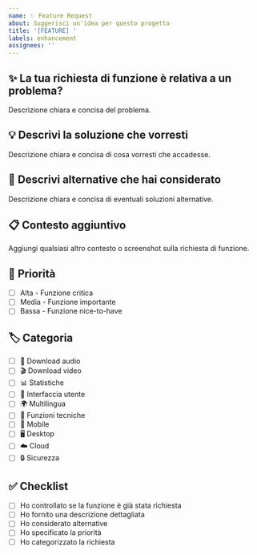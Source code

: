 ```yaml
---
name: ✨ Feature Request
about: Suggerisci un'idea per questo progetto
title: '[FEATURE] '
labels: enhancement
assignees: ''
---
```


## ✨ La tua richiesta di funzione è relativa a un problema?
Descrizione chiara e concisa del problema.

## 💡 Descrivi la soluzione che vorresti
Descrizione chiara e concisa di cosa vorresti che accadesse.

## 🔄 Descrivi alternative che hai considerato
Descrizione chiara e concisa di eventuali soluzioni alternative.

## 📋 Contesto aggiuntivo
Aggiungi qualsiasi altro contesto o screenshot sulla richiesta di funzione.

## 🎯 Priorità
- [ ] Alta - Funzione critica
- [ ] Media - Funzione importante
- [ ] Bassa - Funzione nice-to-have

## 🏷️ Categoria
- [ ] 🎵 Download audio
- [ ] 🎬 Download video
- [ ] 📊 Statistiche
- [ ] 🎨 Interfaccia utente
- [ ] 🌍 Multilingua
- [ ] 🔧 Funzioni tecniche
- [ ] 📱 Mobile
- [ ] 🖥️ Desktop
- [ ] ☁️ Cloud
- [ ] 🔒 Sicurezza

## ✅ Checklist
- [ ] Ho controllato se la funzione è già stata richiesta
- [ ] Ho fornito una descrizione dettagliata
- [ ] Ho considerato alternative
- [ ] Ho specificato la priorità
- [ ] Ho categorizzato la richiesta
